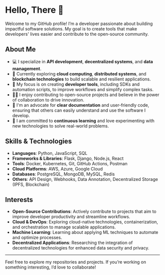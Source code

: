 # Hello, There 👋

Welcome to my GitHub profile! I’m a developer passionate about building impactful software solutions. My goal is to create tools that make developers' lives easier and contribute to the open-source community.

## About Me

- 💻 I specialize in **API development**, **decentralized systems**, and **data management**.
- 🌱 Currently exploring **cloud computing**, **distributed systems**, and **blockchain technologies** to build scalable and resilient applications.
- 🚀 My focus is on creating **developer tools**, including SDKs and automation scripts, to improve workflows and simplify complex tasks.
- 🧑‍💻 I enjoy contributing to open-source projects and believe in the power of collaboration to drive innovation.
- 📝 I'm an advocate for **clear documentation** and user-friendly code, ensuring that others can easily understand and use the software I develop.
- 🎯 I am committed to **continuous learning** and love experimenting with new technologies to solve real-world problems.

## Skills & Technologies

- **Languages**: Python, JavaScript, SQL
- **Frameworks & Libraries**: Flask, Django, Node.js, React
- **Tools**: Docker, Kubernetes, Git, GitHub Actions, Postman
- **Cloud Platforms**: AWS, Azure, Google Cloud
- **Databases**: PostgreSQL, MongoDB, MySQL, Redis
- **Others**: API Design, Webhooks, Data Annotation, Decentralized Storage (IPFS, Blockchain)

## Interests

- **Open-Source Contributions**: Actively contribute to projects that aim to improve developer productivity and streamline workflows.
- **Cloud & DevOps**: Exploring cloud-native technologies, containerization, and orchestration to manage scalable applications.
- **Machine Learning**: Learning about applying ML techniques to automate and optimize processes.
- **Decentralized Applications**: Researching the integration of decentralized technologies for enhanced data security and privacy.

---

Feel free to explore my repositories and projects. If you’re working on something interesting, I’d love to collaborate!
